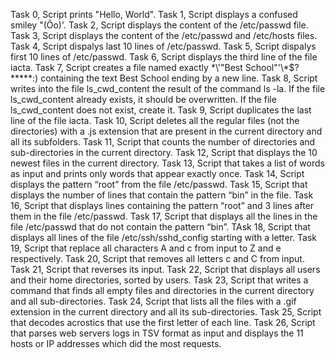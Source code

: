 Task 0, Script prints "Hello, World".
Task 1, Script displays a confused smiley "(Ôo)'.
Task 2, Script displays the content of the /etc/passwd file.
Task 3, Script displays the content of the /etc/passwd and /etc/hosts files.
Task 4, Script dispalys last 10 lines of /etc/passwd.
Task 5, Script dispalys first 10 lines of /etc/passwd.
Task 6, Script displays the third line of the file iacta.
Task 7, Script creates a file named exactly \*\\'"Best School"\'\\*$\?\*\*\*\*\*:) containing the text Best School ending by a new line.
Task 8, Script  writes into the file ls_cwd_content the result of the command ls -la. If the file ls_cwd_content already exists, it should be overwritten. If the file ls_cwd_content does not exist, create it.
Task 9, Script duplicates the last line of the file iacta.
Task 10, Script deletes all the regular files (not the directories) with a .js extension that are present in the current directory and all its subfolders.
Task 11, Script that counts the number of directories and sub-directories in the current directory.
Task 12, Script that displays the 10 newest files in the current directory.
Task 13, Script that takes a list of words as input and prints only words that appear exactly once.
Task 14, Script displays the pattern “root” from the file /etc/passwd.
Task 15, Script that displays  the number of lines that contain the pattern “bin” in the file.
Task 16, Script that displays lines containing the pattern “root” and 3 lines after them in the file /etc/passwd.
Task 17, Script that displays all the lines in the file /etc/passwd that do not contain the pattern “bin”.
TAsk 18, Script that displays all lines of the file /etc/ssh/sshd_config starting with a letter.
Task 19, Script that replace all characters A and c from input to Z and e respectively.
Task 20, Script that removes all letters c and C from input.
Task 21, Script that reverses its input.
Task 22, Script that displays all users and their home directories, sorted by users.
Task 23, Script that writes a command that finds all empty files and directories in the current directory and all sub-directories.
Task 24, Script that  lists all the files with a .gif extension in the current directory and all its sub-directories.
Task 25, Script that decodes acrostics that use the first letter of each line.
Task 26, Script that parses web servers logs in TSV format as input and displays the 11 hosts or IP addresses which did the most requests.
